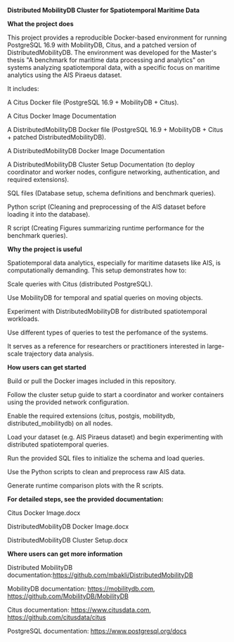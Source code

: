 **Distributed MobilityDB Cluster for Spatiotemporal Maritime Data**

**What the project does**

This project provides a reproducible Docker-based environment for running PostgreSQL 16.9 with MobilityDB, Citus, and a patched version of DistributedMobilityDB. The environment was developed for the Master's thesis "A benchmark for maritime data processing and analytics" on systems analyzing spatiotemporal data, with a specific focus on maritime analytics using the AIS Piraeus dataset.

It includes:

A Citus Docker file (PostgreSQL 16.9 + MobilityDB + Citus).

A Citus Docker Image Documentation

A DistributedMobilityDB Docker file (PostgreSQL 16.9 + MobilityDB + Citus + patched DistributedMobilityDB).

A DistributedMobilityDB Docker Image Documentation

A DistributedMobilityDB Cluster Setup Documentation (to deploy coordinator and worker nodes, configure networking, authentication, and required extensions).

SQL files (Database setup, schema definitions and benchmark queries).

Python script (Cleaning and preprocessing of the AIS dataset before loading it into the database).

R script (Creating Figures summarizing runtime performance for the benchmark queries).

**Why the project is useful**

Spatiotemporal data analytics, especially for maritime datasets like AIS, is computationally demanding. This setup demonstrates how to:

Scale queries with Citus (distributed PostgreSQL).

Use MobilityDB for temporal and spatial queries on moving objects.

Experiment with DistributedMobilityDB for distributed spatiotemporal workloads.

Use different types of queries to test the perfomance of the systems.

It serves as a reference for researchers or practitioners interested in large-scale trajectory data analysis.

**How users can get started**

Build or pull the Docker images included in this repository.

Follow the cluster setup guide to start a coordinator and worker containers using the provided network configuration.

Enable the required extensions (citus, postgis, mobilitydb, distributed_mobilitydb) on all nodes.

Load your dataset (e.g. AIS Piraeus dataset) and begin experimenting with distributed spatiotemporal queries.

Run the provided SQL files to initialize the schema and load queries.

Use the Python scripts to clean and preprocess raw AIS data.

Generate runtime comparison plots with the R scripts.

**For detailed steps, see the provided documentation:**

Citus Docker Image.docx  

DistributedMobilityDB Docker Image.docx  

DistributedMobilityDB Cluster Setup.docx 

**Where users can get more information**

Distributed MobilityDB documentation:https://github.com/mbakli/DistributedMobilityDB

MobilityDB documentation: https://mobilitydb.com, https://github.com/MobilityDB/MobilityDB

Citus documentation: https://www.citusdata.com, https://github.com/citusdata/citus

PostgreSQL documentation: https://www.postgresql.org/docs

